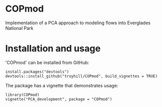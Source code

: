 # COPmod
Implementation of a PCA approach to modeling flows into Everglades National Park


# Installation and usage

'COPmod' can be installed from GitHub:


```
install.packages("devtools")
devtools::install_github("troyhill/COPmod", build_vignettes = TRUE)
```

The package has a vignette that demonstrates usage:

```
library(COPmod)
vignette("PCA_development", package = "COPmod")
```
